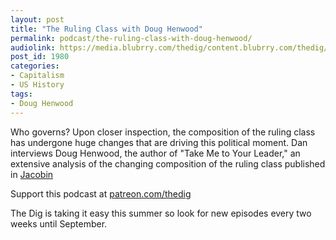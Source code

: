 ```yaml
---
layout: post
title: "The Ruling Class with Doug Henwood"
permalink: podcast/the-ruling-class-with-doug-henwood/
audiolink: https://media.blubrry.com/thedig/content.blubrry.com/thedig/The_Dig-EP_313-Henwood.mp3
post_id: 1980
categories: 
- Capitalism
- US History
tags: 
- Doug Henwood
---
```


Who governs? Upon closer inspection, the composition of the ruling class has undergone huge changes that are driving this political moment. Dan interviews Doug Henwood, the author of "Take Me to Your Leader," an extensive analysis of the changing composition of the ruling class published in 
[Jacobin](https://www.jacobinmag.com/2021/04/take-me-to-your-leader-the-rot-of-the-american-ruling-class)

Support this podcast at [patreon.com/thedig](http://www.patreon.com/TheDig) 

The Dig is taking it easy this summer so look for new episodes every two weeks until September.